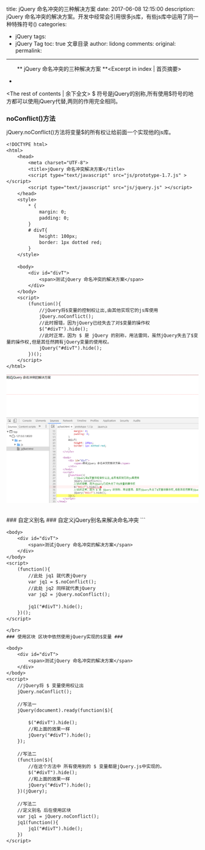 title: jQuery 命名冲突的三种解决方案
date: 2017-06-08 12:15:00
description: jQuery 命名冲突的解决方案。开发中经常会引用很多js库，有些js库中运用了同一种特殊符号()
categories:
- jQuery
tags:
- jQuery Tag
toc: true 文章目录
author: lidong
comments:
original:
permalink:
---
　　** jQuery 命名冲突的三种解决方案 **<Excerpt in index | 首页摘要>
+ <!-- more -->
<The rest of contents | 余下全文>
$ 符号是jQuery的别称,所有使用$符号的地方都可以使用jQuery代替,两则的作用完全相同。
### noConflict()方法 ###
jQuery.noConflict()方法将变量$的所有权让给前面一个实现他的js库。
```
<!DOCTYPE html>
<html>
	<head>
		<meta charset="UTF-8">
		<title>jQuery 命名冲突解决方案</title>
		<script type="text/javascript" src="js/prototype-1.7.js" ></script>
		<script type="text/javascript" src="js/jquery.js" ></script>
	</head>
	<style>
		* {
			margin: 0;
			padding: 0;
		}
		# divT{
			height: 100px;
			border: 1px dotted red;
		}
	</style>

	<body>
		<div id="divT">
			<span>测试jQuery 命名冲突的解决方案</span>
		</div>
	</body>
	<script>
		(function(){
			//jQuery将$变量的控制权让出,由其他实现它的js库使用
			jQuery.noConflict();
			//此时报错，因为jQuery已经失去了对$变量的操作权
			$("#divT").hide();
			//此时正常，因为 $ 是 jQuery 的别称，用法雷同，虽然jQuery失去了$变量的操作权,但是其任然拥有jQuery变量的使用权。
			jQuery("#divT").hide();
		})();
	</script>
</html>

```
![效果图](/img/2017060801.png)

</br>
### 自定义别名 ###
自定义jQuery别名来解决命名冲突
```
<!DOCTYPE html>
<html>
	<head>
		<meta charset="UTF-8">
		<title>jQuery 命名冲突解决方案</title>
		<script type="text/javascript" src="js/prototype-1.7.js" ></script>
		<script type="text/javascript" src="js/jquery.js" ></script>
	</head>
	<style>
		* {
			margin: 0;
			padding: 0;
		}
		#divT{
			height: 100px;
			border: 1px dotted red;
		}
	</style>

	<body>
		<div id="divT">
			<span>测试jQuery 命名冲突的解决方案</span>
		</div>
	</body>
	<script>
		(function(){
			//此处 jq1 就代表jQuery
			var jq1 = $.noConflict();
			//此处 jq2 同样就代表jQuery
			var jq2 = jQuery.noConflict();

			jq1("#divT").hide();
		})();
	</script>
</html>

```
</br>
### 使用区块 区块中依然使用jQuery实现的$变量 ###
```
<!DOCTYPE html>
<html>
	<head>
		<meta charset="UTF-8">
		<title>jQuery 命名冲突解决方案</title>
		<script type="text/javascript" src="js/prototype-1.7.js" ></script>
		<script type="text/javascript" src="js/jquery.js" ></script>
	</head>
	<style>
		* {
			margin: 0;
			padding: 0;
		}
		#divT{
			height: 100px;
			border: 1px dotted red;
		}
	</style>

	<body>
		<div id="divT">
			<span>测试jQuery 命名冲突的解决方案</span>
		</div>
	</body>
	<script>
		//jQuery将 $ 变量使用权让出
		jQuery.noConflict();

		//写法一
		jQuery(document).ready(function($){

			$("#divT").hide();
			//和上面的效果一样
			jQuery("#divT").hide();
		});

		//写法二
		(function($){
			//在这个方法中 所有使用到的 $ 变量都是jQuery.js中实现的。
			$("#divT").hide();
			//和上面的效果一样
			jQuery("#divT").hide();
		})(jQuery);

		//写法二
		//定义别名 后在使用区块
		var jq1 = jQuery.noConflict();
		jq1(function(){
			jq1("#divT").hide();
		})
	</script>
</html>

```
